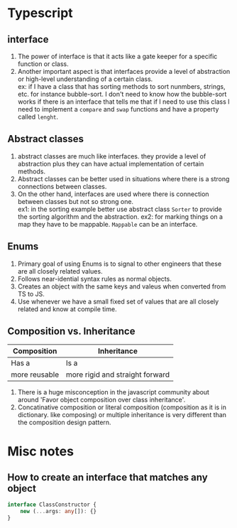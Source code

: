 # Typescript

## interface
1. The power of interface is that it acts like a gate keeper for a specific function or class.
2. Another important aspect is that interfaces provide a level of abstraction or high-level understanding of a certain class. </br>
ex: if I have a class that has sorting methods to sort nunmbers, strings, etc. for instance bubble-sort. I don't need to know how the bubble-sort works if there is an interface
that tells me that if I need to use this class I need to implement a `compare` and `swap` functions and have a property called `lenght`.

## Abstract classes
1. abstract classes are much like interfaces. they provide a level of abstraction plus they can have actual implementation of certain methods.
2. Abstract classes can be better used in situations where there is a strong connections between classes.
3. On the other hand, interfaces are used where there is connection between classes but not so strong one. </br>
ex1: in the sorting example better use abstract class `Sorter` to provide the sorting algorithm and the abstraction.
ex2: for marking things on a map they have to be mappable. `Mappable` can be an interface.

## Enums
1. Primary goal of using Enums is to signal to other engineers that these are all closely related values.
2. Follows near-idential syntax rules as normal objects.
3. Creates an object with the same keys and valeus when converted from TS to JS.
4. Use whenever we have a small fixed set of values that are all closely related and know at compile time.

## Composition vs. Inheritance
| Composition | Inheritance |
|-------------|-------------|
| Has a | Is a |
| more reusable | more rigid and straight forward |
1. There is a huge misconception in the javascript community about around 'Favor object composition over class inheritance'.
2. Concatinative composition or literal composition (composition as it is in dictionary. like composing) or multiple inheritance is very different than the composition design pattern.

# Misc notes
## How to create an interface that matches any object
```Typescript
interface ClassConstructor {
    new (...args: any[]): {}
}
```